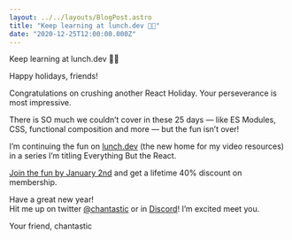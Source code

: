```yaml
---
layout: ../../layouts/BlogPost.astro
title: "Keep learning at lunch.dev 🧑‍🎓"
date: "2020-12-25T12:00:00.000Z"
---
```


Keep learning at lunch.dev 🧑‍🎓

Happy holidays, friends!

Congratulations on crushing another React Holiday. Your perseverance is most impressive.

There is SO much we couldn’t cover in these 25 days — like ES Modules, CSS, functional composition and more — but the fun isn’t over!

I’m continuing the fun on [lunch.dev](https://www.lunch.dev/member?coupon=2020HOLIDAY) (the new home for my video resources) in a series I’m titling Everything But the React.

[Join the fun by January 2nd](https://www.lunch.dev/member?coupon=2020HOLIDAY) and get a lifetime 40% discount on membership.

Have a great new year!  
Hit me up on twitter [@chantastic](https://twitter.com/chantastic) or in [Discord](https://chan.dev/discord)!
I’m excited meet you.

Your friend,
chantastic
